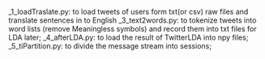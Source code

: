 _1_loadTraslate.py: to load tweets of users form txt(or csv) raw files and translate sentences in to English
_3_text2words.py:   to tokenize tweets into word lists (remove Meaningless symbols) and record them into txt files for LDA later;
_4_afterLDA.py:     to load the result of TwitterLDA into npy files;
_5_tiPartition.py:  to divide the message stream into sessions;
